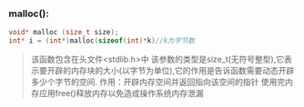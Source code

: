 ### malloc():
```c
void* malloc (size_t size);
int* i = (int*)malloc(sizeof(int)*k)//k为字节数
```
>该函数包含在头文件<stdlib.h>中
>该参数的类型是size_t(无符号整型),它表示要开辟的内存块的大小(以字节为单位),它的作用是告诉函数需要动态开辟多少个字节的空间.
作用：开辟内存空间并返回指向该空间的指针
>使用完内存应用free()释放内存以免造成操作系统内存泄漏
